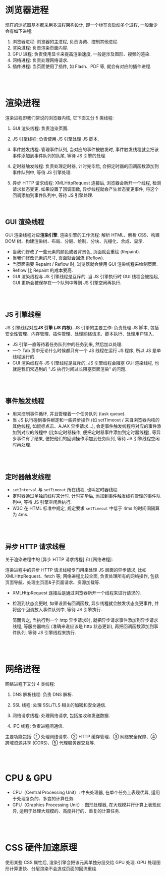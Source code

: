 # 浏览器进程

现在的浏览器基本都采用多进程架构设计, 即一个标签页启动多个进程, 一般至少会有如下进程:

1. 浏览器进程: 浏览器的主进程, 负责协调、控制其他进程.
2. 渲染进程: 负责渲染页面内容.
3. GPU 进程: 负责使用显卡来提高渲染速度, 一般是涉及图形、视频的渲染.
4. 网络进程: 负责处理网络请求.
5. 插件进程: 当页面使用了插件, 如 Flash、PDF 等, 就会有对应的插件进程.

<br><br>

# 渲染进程

渲染进程即我们常说的浏览器内核, 它下面又分 5 类线程:

1. GUI 渲染线程: 负责渲染页面.

2. JS 引擎线程: 负责使用 JS 引擎处理 JS 脚本.

3. 事件触发线程: 管理事件队列, 当对应的事件被触发时, 事件触发线程就会把该事件添加到事件队列的队尾, 等待 JS 引擎的处理.

4. 定时器触发线程: 负责处理定时器, 计时完毕后, 会把定时器的回调函数添加到事件队列中, 等待 JS 引擎处理.

5. 异步 HTTP 请求线程: XMLHttpRequest 连接后, 浏览器会新开一个线程, 检测请求状态变更. 如果设置了回调函数, 异步线程就会产生状态变更事件, 将这个回调添加到事件队列中, 等待 JS 引擎处理.

<br>

## GUI 渲染线程

GUI 渲染线程对应**渲染引擎**. 渲染引擎的工作流程: 解析 HTML、解析 CSS、构建 DOM 树、构建渲染树、布局、分层、绘制、分块、光栅化、合成、显示.

-   当我们修改了一些元素的颜色或者背景色, 页面就会重绘 (Repaint).
-   当我们修改元素的尺寸, 页面就会回流 (Reflow).
-   当页面需要 Repaint / Reflow 时, 浏览器就会使用 GUI 渲染线程来绘制页面.
-   Reflow 比 Repaint 的成本要高.
-   GUI 渲染线程与 JS 引擎线程是互斥的. 当 JS 引擎执行时 GUI 线程会被挂起, GUI 更新会被保存在一个队列中等到 JS 引擎空闲再执行.

<br><br>

## JS 引擎线程

JS 引擎线程对应**JS 引擎 (JS 内核)**. JS 引擎的主要工作: 负责处理 JS 脚本, 包括安全性管理、内存管理、插件管理、处理网络请求、脚本执行、处理用户输入.

-   JS 引擎一直等待着任务队列中的任务到来, 然后加以处理.
-   一个 Tab 页中无论什么时候都只有一个 JS 线程在运行 JS 程序, 所以 JS 是单线程运行的.
-   GUI 渲染线程与 JS 引擎线程是互斥的, JS 引擎线程会阻塞 GUI 渲染线程, 也就是我们常遇到的 "JS 执行时间过长阻塞页面渲染" 的问题.

<br><br>

## 事件触发线程

-   用来控制事件循环, 并且管理着一个任务队列 (task queue).
-   当 JS 执行碰到事件绑定和一些异步操作 (如 setTimeout / 来自浏览器内核的其他线程, 如鼠标点击、AJAX 异步请求...), 会走事件触发线程将对应的事件添加到对应的线程中 (比如定时器操作, 便把定时器事件添加到定时器线程), 等异步事件有了结果, 便把他们的回调操作添加到任务队列, 等待 JS 引擎线程空闲时再处理.

<br><br>

## 定时器触发线程

-   `setInterval` 与 `setTimeout` 所在线程, 也叫定时器线程.
-   定时器通过单独的线程来计时. 计时完毕后, 添加到事件触发线程管理的事件队列中, 等待 JS 引擎空闲后执行.
-   W3C 在 HTML 标准中规定, 规定要求 `setTimeout` 中低于 4ms 的时间间隔算为 4ms.

<br><br>

## 异步 HTTP 请求线程

关于渲染进程中的 [异步 HTTP 请求线程] 和 [网络进程]:

渲染进程中的异步 HTTP 请求线程专门用来处理 JS 层面的异步请求, 比如 XMLHttpRequest、fetch 等; 网络进程比较全面, 负责处理所有的网络操作, 包括页面导航、处理主页面&子页面请求、资源加载等.

-   XMLHttpRequest 连接后是通过浏览器新开一个线程来进行请求的.

-   检测到状态变更时, 如果设置有回调函数, 异步线程就会触发状态变更事件, 并将这个回调放入事件队列中, 等待 JS 引擎执行.

    简而言之, 当执行到一个 http 异步请求时, 就把异步请求事件添加到异步请求线程, 等服务器响应 (准确来说应该是 http 状态更新), 再把回调函数添加到事件队列, 等待 JS 引擎线程来执行.

<br><br>

# 网络进程

网络进程下又分 4 类线程:

1. DNS 解析线程: 负责 DNS 解析.

2. SSL 线程: 处理 SSL/TLS 相关的加密和安全通信.

3. 网络请求线程: 处理网络请求, 包括接收和发送数据.

4. IPC 线程: 负责进程间通信.

主要功能包括: ① 处理网络请求、② HTTP 缓存管理、③ 网络安全保障、④ 跨域资源共享 (CORS)、⑤ 代理服务器交互等.

<br><br>

# CPU & GPU

-   CPU（Central Processing Unit）: 中央处理器, 在单个任务上表现优异, 适用于处理复杂的、多变的计算任务.
-   GPU（Graphics Processing Unit）: 图形处理器, 在大规模并行计算上表现优异, 适用于处理大规模的、高度并行的、重复的计算任务.

<br><br>

# CSS 硬件加速原理

使用某些 CSS 属性后, 渲染引擎会把该元素单独分层交给 GPU 处理. GPU 处理图形计算更快、分层渲染不会造成页面的回流重绘.

<br>
